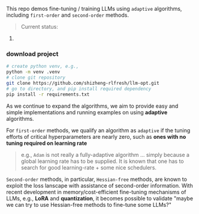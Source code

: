 This repo demos fine-tuning / training LLMs using `adaptive` algorithms, including `first-order` and `second-order` methods. 

> Current status:
1. 

### download project
```bash
# create python venv, e.g.,
python -m venv .venv
# clone git repository
git clone https://github.com/shizheng-rlfresh/llm-opt.git
# go to directory, and pip install required dependency
pip install -r requirements.txt
```

As we continue to expand the algorithms, we aim to provide easy and simple implementations and running examples on using **adaptive** algorithms.  

For `first-order` methods, we qualify an algorithm as `adaptive` if the tuning efforts of critical hyperparameters are nearly zero, such as **ones with no tuning required on learning rate** 

> e.g., `Adam` is not really a fully-adaptive algorithm ... simply because a global learning rate has to be supplied. It is known that one has to search for good learning-rate + some nice schedulers.

`Second-order` methods, in particular, `Hessian-free` methods, are known to exploit the loss lanscape with assistance of second-order information. With recent development in memory/cost-efficient fine-tuning mechanisms of LLMs, e.g., **LoRA** and **quantization**, it becomes possible to validate  "maybe we can try to use Hessian-free methods to fine-tune some LLMs?" 
